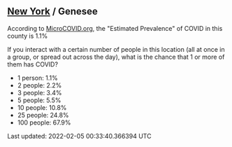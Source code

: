 
## [New York](/united-states/new-york) / Genesee

According to [MicroCOVID.org](http://microcovid.org),
the "Estimated Prevalence" of COVID in this county is 1.1%

If you interact with a certain number of people in this location
(all at once in a group, or spread out across the day), what is the chance that
1 or more of them has COVID?

- 1 person: 1.1%
- 2 people: 2.2%
- 3 people: 3.4%
- 5 people: 5.5%
- 10 people: 10.8%
- 25 people: 24.8%
- 100 people: 67.9%

Last updated: 2022-02-05 00:33:40.366394 UTC
